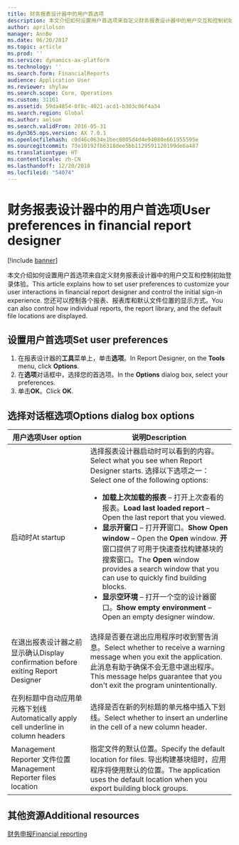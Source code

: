 ```yaml
---
title: 财务报表设计器中的用户首选项
description: 本文介绍如何设置用户首选项来自定义财务报表设计器中的用户交互和控制初始登录体验。 您还可以控制各个报表、报表库和默认文件位置的显示方式。
author: aprilolson
manager: AnnBe
ms.date: 06/20/2017
ms.topic: article
ms.prod: ''
ms.service: dynamics-ax-platform
ms.technology: ''
ms.search.form: FinancialReports
audience: Application User
ms.reviewer: shylaw
ms.search.scope: Core, Operations
ms.custom: 31161
ms.assetid: 59da4854-0f8c-4021-acd1-b303c06f4a34
ms.search.region: Global
ms.author: aolson
ms.search.validFrom: 2016-05-31
ms.dyn365.ops.version: AX 7.0.1
ms.openlocfilehash: c0d46c0634e1bec0805d4d4e94080e661955595e
ms.sourcegitcommit: 73e10192fb6318dee5bb1129591120199de6a487
ms.translationtype: HT
ms.contentlocale: zh-CN
ms.lasthandoff: 12/20/2018
ms.locfileid: "54074"
---
```

# <a name="user-preferences-in-financial-report-designer"></a><span data-ttu-id="c1444-104">财务报表设计器中的用户首选项</span><span class="sxs-lookup"><span data-stu-id="c1444-104">User preferences in financial report designer</span></span>

[!include [banner](../includes/banner.md)]

<span data-ttu-id="c1444-105">本文介绍如何设置用户首选项来自定义财务报表设计器中的用户交互和控制初始登录体验。</span><span class="sxs-lookup"><span data-stu-id="c1444-105">This article explains how to set user preferences to customize your user interactions in financial report designer and control the initial sign-in experience.</span></span> <span data-ttu-id="c1444-106">您还可以控制各个报表、报表库和默认文件位置的显示方式。</span><span class="sxs-lookup"><span data-stu-id="c1444-106">You can also control how individual reports, the report library, and the default file locations are displayed.</span></span>

## <a name="set-user-preferences"></a><span data-ttu-id="c1444-107">设置用户首选项</span><span class="sxs-lookup"><span data-stu-id="c1444-107">Set user preferences</span></span>

1. <span data-ttu-id="c1444-108">在报表设计器的**工具**菜单上，单击**选项**。</span><span class="sxs-lookup"><span data-stu-id="c1444-108">In Report Designer, on the **Tools** menu, click **Options**.</span></span>
2. <span data-ttu-id="c1444-109">在**选项**对话框中，选择您的首选项。</span><span class="sxs-lookup"><span data-stu-id="c1444-109">In the **Options** dialog box, select your preferences.</span></span>
3. <span data-ttu-id="c1444-110">单击**OK**。</span><span class="sxs-lookup"><span data-stu-id="c1444-110">Click **OK**.</span></span>

## <a name="options-dialog-box-options"></a><span data-ttu-id="c1444-111">选择对话框选项</span><span class="sxs-lookup"><span data-stu-id="c1444-111">Options dialog box options</span></span>
<table>
<thead>
<tr>
<th><span data-ttu-id="c1444-112">用户选项</span><span class="sxs-lookup"><span data-stu-id="c1444-112">User option</span></span></th>
<th><span data-ttu-id="c1444-113">说明</span><span class="sxs-lookup"><span data-stu-id="c1444-113">Description</span></span></th>
</tr>
</thead>
<tbody>
<tr>
<td><span data-ttu-id="c1444-114">启动时</span><span class="sxs-lookup"><span data-stu-id="c1444-114">At startup</span></span></td>
<td><span data-ttu-id="c1444-115">选择报表设计器启动时可以看到的内容。</span><span class="sxs-lookup"><span data-stu-id="c1444-115">Select what you see when Report Designer starts.</span></span> <span data-ttu-id="c1444-116">选择以下选项之一：</span><span class="sxs-lookup"><span data-stu-id="c1444-116">Select one of the following options:</span></span>
<ul>
<li><span data-ttu-id="c1444-117"><strong>加载上次加载的报表</strong> – 打开上次查看的报表。</span><span class="sxs-lookup"><span data-stu-id="c1444-117"><strong>Load last loaded report</strong> – Open the last report that you viewed.</span></span></li>
<li><span data-ttu-id="c1444-118"><strong>显示开窗口</strong> – 打开<strong>开</strong>窗口。</span><span class="sxs-lookup"><span data-stu-id="c1444-118"><strong>Show Open window</strong> – Open the <strong>Open</strong> window.</span></span> <span data-ttu-id="c1444-119"><strong>开</strong>窗口提供了可用于快速查找构建基块的搜索窗口。</span><span class="sxs-lookup"><span data-stu-id="c1444-119">The <strong>Open</strong> window provides a search window that you can use to quickly find building blocks.</span></span></li>
<li><span data-ttu-id="c1444-120"><strong>显示空环境</strong> – 打开一个空的设计器窗口。</span><span class="sxs-lookup"><span data-stu-id="c1444-120"><strong>Show empty environment</strong> – Open an empty designer window.</span></span></li>
</ul></td>
</tr>
<tr>
<td><span data-ttu-id="c1444-121">在退出报表设计器之前显示确认</span><span class="sxs-lookup"><span data-stu-id="c1444-121">Display confirmation before exiting Report Designer</span></span></td>
<td><span data-ttu-id="c1444-122">选择是否要在退出应用程序时收到警告消息。</span><span class="sxs-lookup"><span data-stu-id="c1444-122">Select whether to receive a warning message when you exit the application.</span></span> <span data-ttu-id="c1444-123">此消息有助于确保不会无意中退出程序。</span><span class="sxs-lookup"><span data-stu-id="c1444-123">This message helps guarantee that you don't exit the program unintentionally.</span></span></td>
</tr>
<tr>
<td><span data-ttu-id="c1444-124">在列标题中自动应用单元格下划线</span><span class="sxs-lookup"><span data-stu-id="c1444-124">Automatically apply cell underline in column headers</span></span></td>
<td><span data-ttu-id="c1444-125">选择是否在新的列标题的单元格中插入下划线。</span><span class="sxs-lookup"><span data-stu-id="c1444-125">Select whether to insert an underline in the cell of a new column header.</span></span></td>
</tr>
<tr>
<td><span data-ttu-id="c1444-126">Management Reporter 文件位置</span><span class="sxs-lookup"><span data-stu-id="c1444-126">Management Reporter files location</span></span></td>
<td><span data-ttu-id="c1444-127">指定文件的默认位置。</span><span class="sxs-lookup"><span data-stu-id="c1444-127">Specify the default location for files.</span></span> <span data-ttu-id="c1444-128">导出构建基块组时，应用程序将使用默认的位置。</span><span class="sxs-lookup"><span data-stu-id="c1444-128">The application uses the default location when you export building block groups.</span></span></td>
</tr>
</tbody>
</table>

## <a name="additional-resources"></a><span data-ttu-id="c1444-129">其他资源</span><span class="sxs-lookup"><span data-stu-id="c1444-129">Additional resources</span></span>

[<span data-ttu-id="c1444-130">财务申报</span><span class="sxs-lookup"><span data-stu-id="c1444-130">Financial reporting</span></span>](financial-reporting-intro.md)
